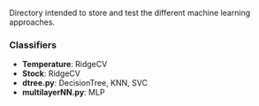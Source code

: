 Directory intended to store and test the different machine learning approaches.

### Classifiers
- __Temperature__: RidgeCV
- __Stock__: RidgeCV
- __dtree.py__: DecisionTree, KNN, SVC
- __multilayerNN.py__: MLP

